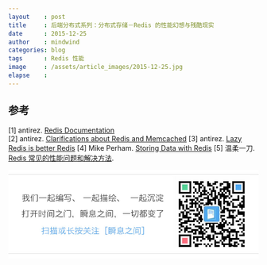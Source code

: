 ```yaml
---
layout    : post
title     : 后端分布式系列：分布式存储－Redis 的性能幻想与残酷现实
date      : 2015-12-25
author    : mindwind
categories: blog
tags      : Redis 性能
image     : /assets/article_images/2015-12-25.jpg
elapse    :
---
```






## 参考
[1] antirez. [Redis Documentation](http://redis.io/documentation)  
[2] antirez. [Clarifications about Redis and Memcached](http://antirez.com/news/94)
[3] antirez. [Lazy Redis is better Redis](http://antirez.com/news/93)
[4] Mike Perham. [Storing Data with Redis](http://www.mikeperham.com/2015/09/24/storing-data-with-redis/)
[5] 温柔一刀. [Redis 常见的性能问题和解决方法](http://zhupan.iteye.com/blog/1576108).

![](/assets/images/qrcode_tail.jpg)
